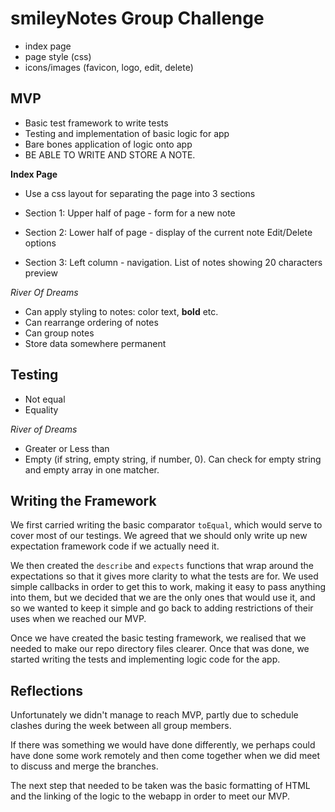 # smileyNotes Group Challenge

* index page
* page style (css)
* icons/images (favicon, logo, edit, delete)

## MVP

* Basic test framework to write tests
* Testing and implementation of basic logic for app
* Bare bones application of logic onto app
* BE ABLE TO WRITE AND STORE A NOTE.

**Index Page**

* Use a css layout for separating the page into 3 sections

* Section 1: Upper half of page - form for a new note

* Section 2: Lower half of page - display of the current note
Edit/Delete options

* Section 3: Left column - navigation.
List of notes showing 20 characters preview

*River Of Dreams*

* Can apply styling to notes: color text, **bold** etc.
* Can rearrange ordering of notes
* Can group notes
* Store data somewhere permanent

## Testing

* Not equal
* Equality

*River of Dreams*
* Greater or Less than
* Empty (if string, empty string, if number, 0). Can check for empty string and empty array in one matcher.



## Writing the Framework

We first carried writing the basic comparator `toEqual`, which would serve to cover most of our testings. We agreed that we should only write up new expectation framework code if we actually need it.

We then created the `describe` and `expects` functions that wrap around the expectations so that it gives more clarity to what the tests are for. We used simple callbacks in order to get this to work, making it easy to pass anything into them, but we decided that we are the only ones that would use it, and so we wanted to keep it simple and go back to adding restrictions of their uses when we reached our MVP.

Once we have created the basic testing framework, we realised that we needed to make our repo directory files clearer. Once that was done, we started writing the tests and implementing logic code for the app.

## Reflections

Unfortunately we didn't manage to reach MVP, partly due to schedule clashes during the week between all group members.

If there was something we would have done differently, we perhaps could have done some work remotely and then come together when we did meet to discuss and merge the branches.

The next step that needed to be taken was the basic formatting of HTML and the linking of the logic to the webapp in order to meet our MVP.
